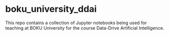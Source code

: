 # boku_university_ddai
This repo contains a collection of Jupyter notebooks being used for teaching at BOKU University for the course Data-Drive Artificial Intelligence.
